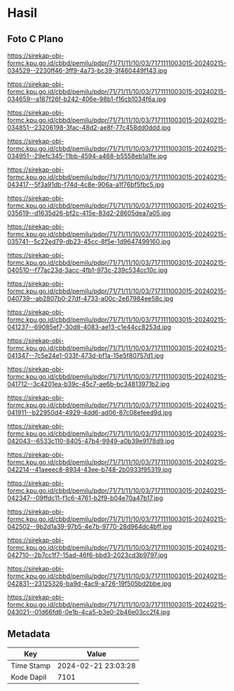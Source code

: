 # Hasil

## Foto C Plano

https://sirekap-obj-formc.kpu.go.id/cbbd/pemilu/pdpr/71/71/11/10/03/7171111003015-20240215-034529--2230ff46-3ff9-4a73-bc39-3f460449f143.jpg

https://sirekap-obj-formc.kpu.go.id/cbbd/pemilu/pdpr/71/71/11/10/03/7171111003015-20240215-034659--a187f26f-b242-406e-98b1-f16cb1034f6a.jpg

https://sirekap-obj-formc.kpu.go.id/cbbd/pemilu/pdpr/71/71/11/10/03/7171111003015-20240215-034851--23206198-3fac-48d2-ae8f-77c458dd0ddd.jpg

https://sirekap-obj-formc.kpu.go.id/cbbd/pemilu/pdpr/71/71/11/10/03/7171111003015-20240215-034951--29efc345-11bb-4594-a468-b5558eb1a1fe.jpg

https://sirekap-obj-formc.kpu.go.id/cbbd/pemilu/pdpr/71/71/11/10/03/7171111003015-20240215-043417--5f3a91db-f74d-4c8e-906a-a1f76bf5fbc5.jpg

https://sirekap-obj-formc.kpu.go.id/cbbd/pemilu/pdpr/71/71/11/10/03/7171111003015-20240215-035619--d1635d26-bf2c-415e-83d2-28605dea7a05.jpg

https://sirekap-obj-formc.kpu.go.id/cbbd/pemilu/pdpr/71/71/11/10/03/7171111003015-20240215-035741--5c22ed79-db23-45cc-8f5e-1d9647499160.jpg

https://sirekap-obj-formc.kpu.go.id/cbbd/pemilu/pdpr/71/71/11/10/03/7171111003015-20240215-040510--f77ac23d-3acc-4fb1-973c-239c534cc10c.jpg

https://sirekap-obj-formc.kpu.go.id/cbbd/pemilu/pdpr/71/71/11/10/03/7171111003015-20240215-040739--ab2807b0-27df-4733-a00c-2e67984ee58c.jpg

https://sirekap-obj-formc.kpu.go.id/cbbd/pemilu/pdpr/71/71/11/10/03/7171111003015-20240215-041237--69085ef7-30d8-4083-ae13-c1e44cc8253d.jpg

https://sirekap-obj-formc.kpu.go.id/cbbd/pemilu/pdpr/71/71/11/10/03/7171111003015-20240215-041347--7c5e24e1-033f-473d-bf1a-15e5f80757d1.jpg

https://sirekap-obj-formc.kpu.go.id/cbbd/pemilu/pdpr/71/71/11/10/03/7171111003015-20240215-041712--3c4201ea-b39c-45c7-ae6b-bc34813971b2.jpg

https://sirekap-obj-formc.kpu.go.id/cbbd/pemilu/pdpr/71/71/11/10/03/7171111003015-20240215-041911--b22950d4-4929-4dd6-ad06-87c08efeed9d.jpg

https://sirekap-obj-formc.kpu.go.id/cbbd/pemilu/pdpr/71/71/11/10/03/7171111003015-20240215-042043--6533c110-8405-47b4-9949-a0b39e9178d9.jpg

https://sirekap-obj-formc.kpu.go.id/cbbd/pemilu/pdpr/71/71/11/10/03/7171111003015-20240215-042214--41aeeec8-8934-43ee-b748-2b0933f95319.jpg

https://sirekap-obj-formc.kpu.go.id/cbbd/pemilu/pdpr/71/71/11/10/03/7171111003015-20240215-042347--09ffdc11-f1c6-4761-b2f9-b04e70a47b17.jpg

https://sirekap-obj-formc.kpu.go.id/cbbd/pemilu/pdpr/71/71/11/10/03/7171111003015-20240215-042502--9b2d1a39-97b5-4e7b-9770-28d964dc4bff.jpg

https://sirekap-obj-formc.kpu.go.id/cbbd/pemilu/pdpr/71/71/11/10/03/7171111003015-20240215-042710--2b7cc1f7-15ad-46f6-bbd3-2023cd3b9797.jpg

https://sirekap-obj-formc.kpu.go.id/cbbd/pemilu/pdpr/71/71/11/10/03/7171111003015-20240215-042831--23125326-ba9d-4ac9-a726-19f505bd2bbe.jpg

https://sirekap-obj-formc.kpu.go.id/cbbd/pemilu/pdpr/71/71/11/10/03/7171111003015-20240215-043021--01d66fd6-0e1b-4ca5-b3e0-2b46e03cc2f4.jpg


## Metadata

| Key        | Value               |
| ---------- | ------------------- |
| Time Stamp | 2024-02-21 23:03:28 |
| Kode Dapil | 7101                |




